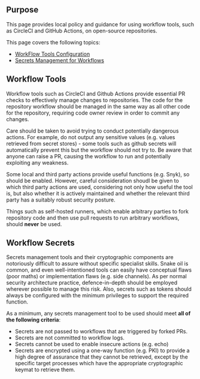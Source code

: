 ## Purpose

This page provides local policy and guidance for using workflow tools, such as CircleCI and GitHub Actions, on open-source repositories.

This page covers the following topics:
* [WorkFlow Tools Configuration](#workflow-tools)
* [Secrets Management for Workflows](#workflow-secrets)


## Workflow Tools

Workflow tools such as CircleCI and Github Actions provide essential PR checks to effectively manage changes to repositories. The code for the repository workflow should be managed in the same way as all other code for the repository, requiring code owner review in order to commit any changes.

Care should be taken to avoid trying to conduct potentially dangerous actions. For example, do not output any sensitive values (e.g. values retrieved from secret stores) - some tools such as github secrets will automatically prevent this but the workflow should not try to. Be aware that anyone can raise a PR, causing the workflow to run and potentially exploiting any weakness.

Some local and third party actions provide useful functions (e.g. Snyk), so should be enabled. However, careful consideration shoudl be given to which third party actions are used, considering not only how useful the tool is, but also whether it is actively maintained and whether the relevant third party has a suitably robust security posture.

Things such as self-hosted runners, which enable arbitrary parties to fork repository code and then use pull requests to run arbitrary workflows, should **never** be used.


## Workflow Secrets

Secrets management tools and their cryptographic components are notoriously difficult to assure without specific specialist skills. Snake oil is common, and even well-intentioned tools can easily have conceptual flaws (poor maths) or implementation flaws (e.g. side channels). As per normal security architecture practice, defence-in-depth should be employed wherever possible to manage this risk. Also, secrets such as tokens should always be configured with the minimum privileges to support the required function.

As a minimum, any secrets management tool to be used should meet **all of the following criteria**:
* Secrets are not passed to workflows that are triggered by forked PRs.
* Secrets are not committed to workflow logs.
* Secrets cannot be used to enable insecure actions (e.g. echo)
* Secrets are encrypted using a one-way function (e.g. PKI) to provide a high degree of assurance that they cannot be retrieved, except by the specific target processes which have the appropriate cryptographic keymat to retrieve them.
